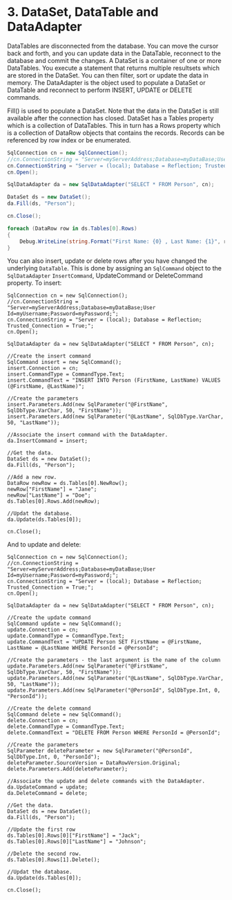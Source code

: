 # 3\. DataSet, DataTable and DataAdapter

DataTables are disconnected from the database. You can move the cursor back and forth, and you can update data in the DataTable, reconnect to the database and commit the changes. A DataSet is a container of one or more DataTables. You execute a statement that returns multiple resultsets which are stored in the DataSet. You can then filter, sort or update the data in memory. The DataAdapter is the object used to populate a DataSet or DataTable and reconnect to perform INSERT, UPDATE or DELETE commands.

Fill() is used to populate a DataSet. Note that the data in the DataSet is still available after the connection has closed. DataSet has a Tables property which is a collection of DataTables. This in turn has a Rows property which is a collection of DataRow objects that contains the records. Records can be referenced by row index or be enumerated.

```csharp
SqlConnection cn = new SqlConnection();
//cn.ConnectionString = "Server=myServerAddress;Database=myDataBase;User Id=myUsername;Password=myPassword;";
cn.ConnectionString = "Server = (local); Database = Reflection; Trusted_Connection = True;";
cn.Open();

SqlDataAdapter da = new SqlDataAdapter("SELECT * FROM Person", cn);

DataSet ds = new DataSet();
da.Fill(ds, "Person");

cn.Close();

foreach (DataRow row in ds.Tables[0].Rows)
{
    Debug.WriteLine(string.Format("First Name: {0} , Last Name: {1}", row["FirstName"], row["LastName"]));
}
```

You can also insert, update or delete rows after you have changed the underlying `DataTable`. This is done by assigning an `SqlCommand` object to the `SqlDataAdapter` `InsertCommand`, UpdateCommand or DeleteCommand property. To insert:

    SqlConnection cn = new SqlConnection();
    //cn.ConnectionString = "Server=myServerAddress;Database=myDataBase;User Id=myUsername;Password=myPassword;";
    cn.ConnectionString = "Server = (local); Database = Reflection; Trusted_Connection = True;";
    cn.Open();
    
    SqlDataAdapter da = new SqlDataAdapter("SELECT * FROM Person", cn);
    
    //Create the insert command
    SqlCommand insert = new SqlCommand();
    insert.Connection = cn;
    insert.CommandType = CommandType.Text;
    insert.CommandText = "INSERT INTO Person (FirstName, LastName) VALUES (@FirstName, @LastName)";
    
    //Create the parameters
    insert.Parameters.Add(new SqlParameter("@FirstName", SqlDbType.VarChar, 50, "FirstName"));
    insert.Parameters.Add(new SqlParameter("@LastName", SqlDbType.VarChar, 50, "LastName"));
    
    //Associate the insert command with the DataAdapter.
    da.InsertCommand = insert;
    
    //Get the data.
    DataSet ds = new DataSet();
    da.Fill(ds, "Person");
    
    //Add a new row.
    DataRow newRow = ds.Tables[0].NewRow();
    newRow["FirstName"] = "Jane";
    newRow["LastName"] = "Doe";
    ds.Tables[0].Rows.Add(newRow);
    
    //Updat the database.
    da.Update(ds.Tables[0]);
    
    cn.Close();

And to update and delete:
  
    SqlConnection cn = new SqlConnection();
    //cn.ConnectionString = "Server=myServerAddress;Database=myDataBase;User Id=myUsername;Password=myPassword;";
    cn.ConnectionString = "Server = (local); Database = Reflection; Trusted_Connection = True;";
    cn.Open();
    
    SqlDataAdapter da = new SqlDataAdapter("SELECT * FROM Person", cn);
    
    //Create the update command
    SqlCommand update = new SqlCommand();
    update.Connection = cn;
    update.CommandType = CommandType.Text;
    update.CommandText = "UPDATE Person SET FirstName = @FirstName, LastName = @LastName WHERE PersonId = @PersonId";
    
    //Create the parameters - the last argument is the name of the column
    update.Parameters.Add(new SqlParameter("@FirstName", SqlDbType.VarChar, 50, "FirstName"));
    update.Parameters.Add(new SqlParameter("@LastName", SqlDbType.VarChar, 50, "LastName"));
    update.Parameters.Add(new SqlParameter("@PersonId", SqlDbType.Int, 0, "PersonId"));
    
    //Create the delete command
    SqlCommand delete = new SqlCommand();
    delete.Connection = cn;
    delete.CommandType = CommandType.Text;
    delete.CommandText = "DELETE FROM Person WHERE PersonId = @PersonId";
    
    //Create the parameters
    SqlParameter deleteParameter = new SqlParameter("@PersonId", SqlDbType.Int, 0, "PersonId");
    deleteParameter.SourceVersion = DataRowVersion.Original;
    delete.Parameters.Add(deleteParameter);
    
    //Associate the update and delete commands with the DataAdapter.
    da.UpdateCommand = update;
    da.DeleteCommand = delete;
    
    //Get the data.
    DataSet ds = new DataSet();
    da.Fill(ds, "Person");
    
    //Update the first row
    ds.Tables[0].Rows[0]["FirstName"] = "Jack";
    ds.Tables[0].Rows[0]["LastName"] = "Johnson";
    
    //Delete the second row.
    ds.Tables[0].Rows[1].Delete();
    
    //Updat the database.
    da.Update(ds.Tables[0]);
    
    cn.Close();


<!--stackedit_data:
eyJoaXN0b3J5IjpbLTU1ODEwNzMzNSwtMTA5MzczNjEyNiwtOT
E3NDQ1MjYwLDExMDA1NjQ2MThdfQ==
-->